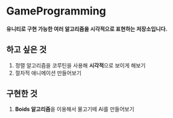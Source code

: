 # GameProgramming
#### 유니티로 구현 가능한 여러 알고리즘을 시각적으로 표현하는 저장소입니다.

## 하고 싶은 것
1. 정렬 알고리즘을 코루틴을 사용해 <b>시각적</b>으로 보이게 해보기
2. 절차적 애니메이션 만들어보기

## 구현한 것
1. <b>Boids 알고리즘</b>을 이용해서 물고기떼 AI를 만들어보기
